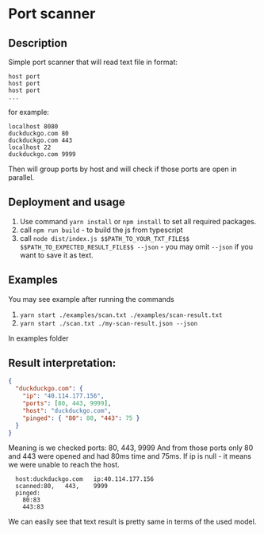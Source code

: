 # Port scanner

## Description

Simple port scanner that will read text file in format:

```
host port
host port
host port
...
```

for example:

```
localhost 8080
duckduckgo.com 80
duckduckgo.com 443
localhost 22
duckduckgo.com 9999
```

Then will group ports by host and will check if those ports are open in parallel.

## Deployment and usage

1. Use command `yarn install` or `npm install` to set all required packages.
2. call `npm run build` - to build the js from typescript
3. call `node dist/index.js $$PATH_TO_YOUR_TXT_FILE$$ $$PATH_TO_EXPECTED_RESULT_FILE$$ --json` - you may omit `--json` if you want to save it as text.

## Examples

You may see example after running the commands

1. `yarn start ./examples/scan.txt ./examples/scan-result.txt`
2. `yarn start ./scan.txt ./my-scan-result.json --json`

In examples folder

## Result interpretation:

```json
{
  "duckduckgo.com": {
    "ip": "40.114.177.156",
    "ports": [80, 443, 9999],
    "host": "duckduckgo.com",
    "pinged": { "80": 80, "443": 75 }
  }
}
```

Meaning is we checked ports: 80, 443, 9999
And from those ports only 80 and 443 were opened and had 80ms time and 75ms.
If ip is null - it means we were unable to reach the host.

```
  host:duckduckgo.com	ip:40.114.177.156
  scanned:80,	443,	9999
  pinged:
    80:83
    443:83
```

We can easily see that text result is pretty same in terms of the used model.

